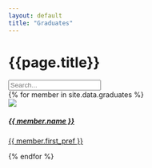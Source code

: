 ```yaml
---
layout: default
title: "Graduates"
---
```


<div class="container mt-4">
	<h1 class="mb-3">{{page.title}}</h1>
	<input id="graduateSearch" type="search" class="form-control mb-2" placeholder="Search..." aria-label="Search">
	<div id="item-container" class="row">
		{% for member in site.data.graduates %}
		<div class="search-item col-md-4 p-2 text-center" aria-label="{{ member.name }}">
			<a href="{{ member.linkedin }}">
				<div class="card text-white card-dark">
					<div class="card-body">
						<img src="/assets/images/graduates/{{ member.id }}.webp" loading="lazy" class="p-3 w-75 rounded-circle">
						<h5 class="card-title ala-font">{{ member.name }}</h5>
						<p class="card-text">{{ member.first_pref }}</p>
					</div>
				</div>
			</a>
		</div>
		{% endfor %}
	</div>
</div>

<script>
const searchBar = document.getElementById("graduateSearch");
const container = document.getElementById("item-container");
const people = Array.from(document.getElementsByClassName("search-item"));

// No search bar is complete without an overengineered ranking system
searchBar.addEventListener("input", (e) => {
	
	// Split by words, e.g. "Hallam Roberts" => ["Hallam", "Roberts"]
	const query = e.target.value.toLowerCase().trim().match(/\w+/g);
	
	people.forEach((person) => {
		person.score = 0;
		// Display everyone by default
		if (!query) {
			person.style.display = "block";
			return;
		}
		
		const words = person.getAttribute("aria-label").toLowerCase().trim().match(/\w+/g);
		for (let i = 0; i < words.length; ++i) {
			const word = words[i];
			query.forEach((queryWord) => {
				// startsWith is better than fuzzy search since it gives predictable results
				// E.g. "Ru" matches "Ruben" instead of "Trung Hieu"
				if (!word.startsWith(queryWord)) return;
				// Rank based on how close the word is to the start of the name
				// E.g. "R" orders "Ruben Luzaic" before "Hallam Roberts"
				person.score += 2 - ((i + 1) / words.length);
			});
		}

		// Hide non-matching results
		person.style.display = person.score === 0 ? "none" : "block";
	});
	
	people.sort((a, b) => {
		const diff = b.score - a.score;
		// Sort alphabetically when names have the same score
		return diff === 0
			? a.getAttribute("aria-label").localeCompare(b.getAttribute("aria-label"))
			: diff;
	}).forEach(elem => container.appendChild(elem));
});
</script>
